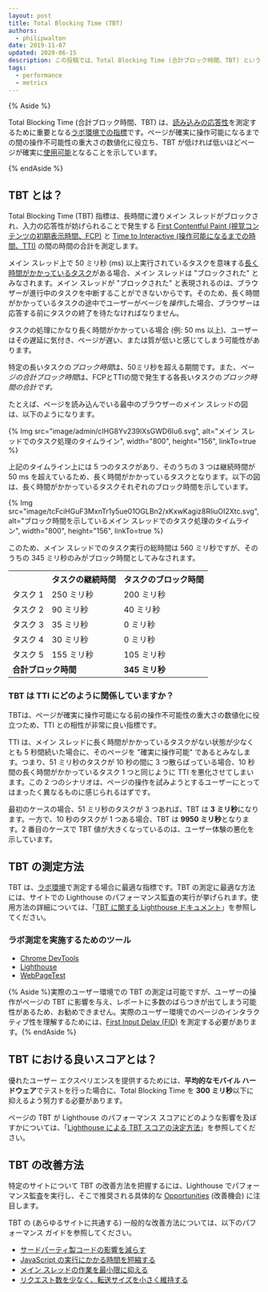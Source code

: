 ```yaml
---
layout: post
title: Total Blocking Time (TBT)
authors:
  - philipwalton
date: 2019-11-07
updated: 2020-06-15
description: この投稿では、Total Blocking Time (合計ブロック時間、TBT) という指標について紹介し、その測定方法に関する説明を行います。
tags:
  - performance
  - metrics
---
```


{% Aside %}

Total Blocking Time (合計ブロック時間、TBT) は、[読み込みの応答性](/user-centric-performance-metrics/#in-the-lab)を測定するために重要となる[ラボ環境での指標](/user-centric-performance-metrics/#types-of-metrics)です。ページが確実に操作可能になるまでの間の操作不可能性の重大さの数値化に役立ち、TBT が低ければ低いほどページが確実に[使用可能](/user-centric-performance-metrics/#questions)となることを示しています。

{% endAside %}

## TBT とは？

Total Blocking Time (TBT) 指標は、長時間に渡りメイン スレッドがブロックされ、入力の応答性が妨げられることで発生する [First Contentful Paint (視覚コンテンツの初期表示時間、FCP)](/fcp/) と [Time to Interactive (操作可能になるまでの時間、TTI)](/tti/) の間の時間の合計を測定します。

メイン スレッド上で 50 ミリ秒 (ms) 以上実行されているタスクを意味する[長く時間がかかっているタスク](/custom-metrics/#long-tasks-api)がある場合、メイン スレッドは "ブロックされた" とみなされます。メイン スレッドが "ブロックされた" と表現されるのは、ブラウザーが進行中のタスクを中断することができないからです。そのため、長く時間がかかっているタスクの途中でユーザーがページを*操作*した場合、ブラウザーは応答する前にタスクの終了を待たなければなりません。

タスクの処理にかなり長く時間がかかっている場合 (例: 50 ms 以上)、ユーザーはその遅延に気付き、ページが遅い、または質が低いと感じてしまう可能性があります。

特定の長いタスクの*ブロック時間*は、50ミリ秒を超える期間です。また、*ページの合計ブロック時間*は、FCPとTTIの間で発生する各長いタスクの*ブロック時間の合計です。*

たとえば、ページを読み込んでいる最中のブラウザーのメイン スレッドの図は、以下のようになります。

{% Img src="image/admin/clHG8Yv239lXsGWD6Iu6.svg", alt="メイン スレッドでのタスク処理のタイムライン", width="800", height="156", linkTo=true %}

上記のタイムライン上には 5 つのタスクがあり、そのうちの 3 つは継続時間が 50 ms を超えているため、長く時間がかかっているタスクとなります。以下の図は、長く時間がかかっているタスクそれぞれのブロック時間を示しています。

{% Img src="image/tcFciHGuF3MxnTr1y5ue01OGLBn2/xKxwKagiz8RliuOI2Xtc.svg", alt="ブロック時間を示しているメイン スレッドでのタスク処理のタイムライン", width="800", height="156", linkTo=true %}

このため、メイン スレッドでのタスク実行の総時間は 560 ミリ秒ですが、そのうちの 345 ミリ秒のみがブロック時間としてみなされます。

<table>
  <tr>
    <th></th>
    <th>タスクの継続時間</th>
    <th>タスクのブロック時間</th>
  </tr>
  <tr>
    <td>タスク 1</td>
    <td>250 ミリ秒</td>
    <td>200 ミリ秒</td>
  </tr>
  <tr>
    <td>タスク 2</td>
    <td>90 ミリ秒</td>
    <td>40 ミリ秒</td>
  </tr>
  <tr>
    <td>タスク 3</td>
    <td>35 ミリ秒</td>
    <td>0 ミリ秒</td>
  </tr>
  <tr>
    <td>タスク 4</td>
    <td>30 ミリ秒</td>
    <td>0 ミリ秒</td>
  </tr>
  <tr>
    <td>タスク 5</td>
    <td>155 ミリ秒</td>
    <td>105 ミリ秒</td>
  </tr>
  <tr>
    <td colspan="2"><strong>合計ブロック時間</strong></td>
    <td><strong>345 ミリ秒</strong></td>
  </tr>
</table>

### TBT は TTI にどのように関係していますか？

TBTは、ページが確実に操作可能になる前の操作不可能性の重大さの数値化に役立つため、TTI との相性が非常に良い指標です。

TTI は、メイン スレッドに長く時間がかかっているタスクがない状態が少なくとも 5 秒間続いた場合に、そのページを "確実に操作可能" であるとみなします。つまり、51 ミリ秒のタスクが 10 秒の間に 3 つ散らばっている場合、10 秒間の長く時間がかかっているタスク 1 つと同じように TTI を悪化させてしまいます。この 2 つのシナリオは、ページの操作を試みようとするユーザーにとってはまったく異なるものに感じられるはずです。

最初のケースの場合、51 ミリ秒のタスクが 3 つあれば、TBT は **3 ミリ秒**になります。一方で、10 秒のタスクが 1 つある場合、TBT は **9950 ミリ秒**となります。2 番目のケースで TBT 値が大きくなっているのは、ユーザー体験の悪化を示しています。

## TBT の測定方法

TBT は、[ラボ環境](/user-centric-performance-metrics/#in-the-lab)で測定する場合に最適な指標です。TBT の測定に最適な方法には、サイトでの Lighthouse のパフォーマンス監査の実行が挙げられます。使用方法の詳細については、「[TBT に関する Lighthouse ドキュメント](/lighthouse-total-blocking-time)」を参照してください。

### ラボ測定を実施するためのツール

- [Chrome DevTools](https://developer.chrome.com/docs/devtools/)
- [Lighthouse](https://developer.chrome.com/docs/lighthouse/overview/)
- [WebPageTest](https://www.webpagetest.org/)

{% Aside %}実際のユーザー環境での TBT の測定は可能ですが、ユーザーの操作がページの TBT に影響を与え、レポートに多数のばらつきが出てしまう可能性があるため、お勧めできません。実際のユーザー環境でのページのインタラクティブ性を理解するためには、[First Input Delay (FID)](/fid/) を測定する必要があります。{% endAside %}

## TBT における良いスコアとは？

優れたユーザー エクスペリエンスを提供するためには、**平均的なモバイル ハードウェア**でテストを行った場合に、Total Blocking Time を **300 ミリ秒**以下に抑えるよう努力する必要があります。

ページの TBT が Lighthouse のパフォーマンス スコアにどのような影響を及ぼすかについては、「[Lighthouse による TBT スコアの決定方法](/lighthouse-total-blocking-time/#how-lighthouse-determines-your-tbt-score)」を参照してください。

## TBT の改善方法

特定のサイトについて TBT の改善方法を把握するには、Lighthouse でパフォーマンス監査を実行し、そこで推奨される具体的な [Opportunities](/lighthouse-performance/#opportunities) (改善機会) に注目します。

TBT の (あらゆるサイトに共通する) 一般的な改善方法については、以下のパフォーマンス ガイドを参照してください。

- [サードパーティ製コードの影響を減らす](/third-party-summary/)
- [JavaScript の実行にかかる時間を短縮する](/bootup-time/)
- [メイン スレッドの作業を最小限に抑える](/mainthread-work-breakdown/)
- [リクエスト数を少なく、転送サイズを小さく維持する](/resource-summary/)
